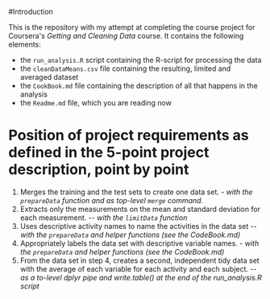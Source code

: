 #Introduction

This is the repository with my attempt at completing the course project for Coursera's *Getting and Cleaning Data* course. It contains the following elements:

* the `run_analysis.R` script containing the R-script for processing the data
* the `cleanDataMeans.csv` file containing the resulting, limited and averaged dataset
* the `CookBook.md` file containing the description of all that happens in the analysis
* the `Readme.md` file, which you are reading now

# Position of project requirements as defined in the 5-point project description, point by point

1. Merges the training and the test sets to create one data set. - *with the `prepareData` function and as top-level `merge` command.*
2. Extracts only the measurements on the mean and standard deviation for each measurement. -- *with the `limitData` function*
3. Uses descriptive activity names to name the activities in the data set -- *with the `prepareData` and helper functions (see the CodeBook.md)*
4. Appropriately labels the data set with descriptive variable names. - *with the `prepareData` and helper functions (see the CodeBook.md)*
5. From the data set in step 4, creates a second, independent tidy data set with the average of each variable for each activity and each subject. -- *as a to-level dplyr pipe and write.table() at the end of the run_analysis.R script*
